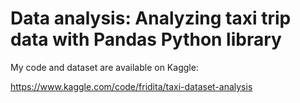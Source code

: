 # Data analysis: Analyzing taxi trip data with Pandas Python library

My code and dataset are available on Kaggle:

https://www.kaggle.com/code/fridita/taxi-dataset-analysis


 
 
